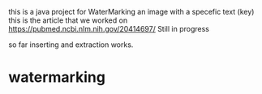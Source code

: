 this is a java project for WaterMarking an image with a specefic text (key)
this is the article that we worked on https://pubmed.ncbi.nlm.nih.gov/20414697/
Still in progress

so far inserting and extraction works.
# watermarking
